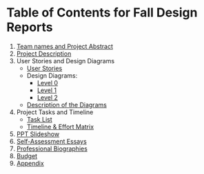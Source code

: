# Table of Contents for Fall Design Reports

1. [Team names and Project Abstract](https://github.com/meg-n-jones/cs-5001-2/blob/main/Team%20Names_And_Proj_Abs.md)
2. [Project Description](https://github.com/meg-n-jones/cs-5001-2/blob/main/description.md)
3. User Stories and Design Diagrams
    * [User Stories](https://github.com/meg-n-jones/cs-5001-2/blob/main/Design%20Diagrams/User_Stories.md)
    * Design Diagrams: 
      * [Level 0](https://github.com/meg-n-jones/cs-5001-2/blob/main/Design%20Diagrams/Diagram_0.xml)
      * [Level 1](https://github.com/meg-n-jones/cs-5001-2/blob/main/Design%20Diagrams/Diagram_1.xml) 
      * [Level 2](https://github.com/meg-n-jones/cs-5001-2/blob/main/Design%20Diagrams/Diagram_2.xml) 
    * [Description of the Diagrams](https://github.com/meg-n-jones/cs-5001-2/blob/main/Design%20Diagrams/Diagram-Descriptions.md)
4. Project Tasks and Timeline
    * [Task List](https://github.com/meg-n-jones/cs-5001-2/blob/main/TaskList.md)
    * [Timeline & Effort Matrix](https://github.com/meg-n-jones/cs-5001-2/blob/main/Milestones%26Tables.md)
5. [PPT Slideshow](https://docs.google.com/presentation/d/1rwM0utYZtp_vqbfTYE0dG_m_hfeOB4y3qRT83yqPRhY/edit?usp=sharing)
6. [Self-Assessment Essays](https://github.com/meg-n-jones/cs-5001-2/tree/main/meg-essays)
7. [Professional Biographies](https://github.com/meg-n-jones/cs-5001-2/blob/main/meg-jones-bio.md)
8. [Budget](https://github.com/meg-n-jones/cs-5001-2/blob/main/budget.md)
9. [Appendix](https://github.com/meg-n-jones/cs-5001-2/blob/main/Appendix.md)
